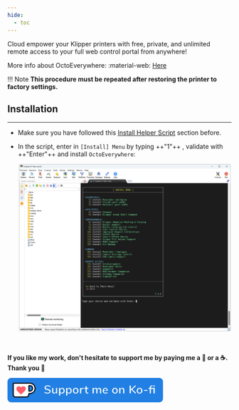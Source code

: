 ```yaml
---
hide:
  - toc
---
```

Cloud empower your Klipper printers with free, private, and unlimited remote access to your full web control portal from anywhere!

More info about OctoEverywhere: :material-web: [Here](https://octoeverywhere.com/)

!!! Note
    **This procedure must be repeated after restoring the printer to factory settings.**


## Installation
<hr>

- Make sure you have followed this <a href="../../helper-script/helper-script-installation">Install Helper Script</a> section before.

- In the script, enter in `[Install] Menu` by typing ++"1"++ , validate with ++"Enter"++ and install `OctoEverywhere`:

    <img width="900" src="../../assets/img/Creality-Helper-Script/Install_Menu.png">

<br />

**If you like my work, don't hesitate to support me by paying me a 🍺 or a ☕. Thank you 🙂**

<a href="https://ko-fi.com/guilouz" target="_blank"><img width="350" src="../../assets/img/home/Ko-fi.png"></a>
